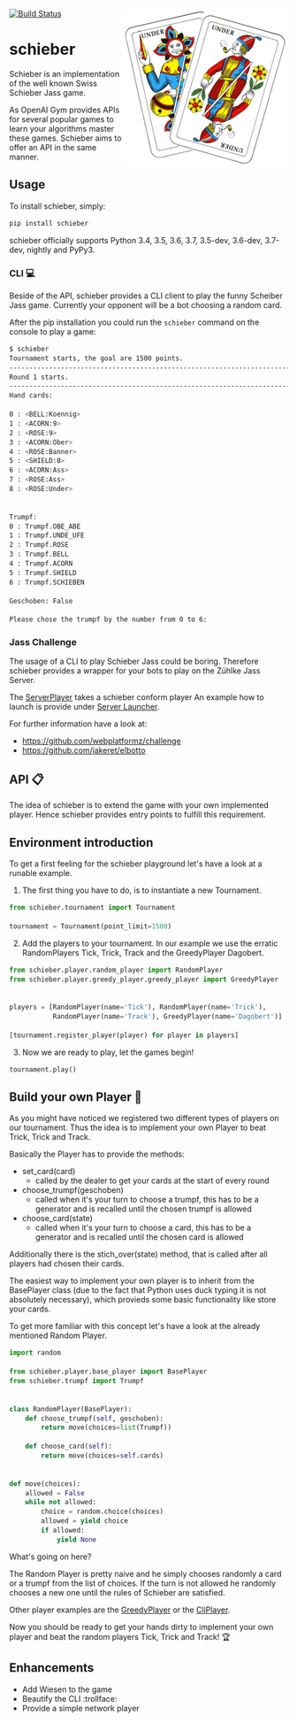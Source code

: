 [![Build Status](https://travis-ci.org/JoelNiklaus/schieber.svg?branch=master)](https://travis-ci.org/JoelNiklaus/schieber)
<a href="url"><img src="/docs/images/jasskarten.gif" align="right" width="300" ></a>
# schieber
Schieber is an implementation of the well known Swiss Schieber Jass game.

As OpenAI Gym provides APIs for several popular games to learn your algorithms master these games.
Schieber aims to offer an API in the same manner.



## Usage
To install schieber, simply:
```bash
pip install schieber

```
schieber officially supports Python 3.4, 3.5, 3.6, 3.7, 3.5-dev, 3.6-dev, 3.7-dev, nightly and PyPy3.

### CLI :computer:
Beside of the API, schieber provides a CLI client to play the funny Scheiber Jass game.
Currently your opponent will be a bot choosing a random card.

After the pip installation you could run the ```schieber``` command on the console to play a game:
```bash
$ schieber
Tournament starts, the goal are 1500 points.
--------------------------------------------------------------------------------------------------------------------------------------------------------------------------------------------------------
Round 1 starts.
--------------------------------------------------------------------------------------------------------------------------------------------------------------------------------------------------------
Hand cards: 

0 : <BELL:Koennig>
1 : <ACORN:9>
2 : <ROSE:9>
3 : <ACORN:Ober>
4 : <ROSE:Banner>
5 : <SHIELD:8>
6 : <ACORN:Ass>
7 : <ROSE:Ass>
8 : <ROSE:Under>


Trumpf:
0 : Trumpf.OBE_ABE
1 : Trumpf.UNDE_UFE
2 : Trumpf.ROSE
3 : Trumpf.BELL
4 : Trumpf.ACORN
5 : Trumpf.SHIELD
6 : Trumpf.SCHIEBEN

Geschoben: False

Please chose the trumpf by the number from 0 to 6: 
```

### Jass Challenge
The usage of a CLI to play Schieber Jass could be boring.
Therefore schieber provides a wrapper for your bots to play on the Zühlke Jass Server.

The [ServerPlayer](schieber/player/server_player/server_player.py) takes a schieber conform player
An example how to launch is provide under [Server Launcher](schieber/example/server_launcher.py). 

For further information have a look at: 
*  https://github.com/webplatformz/challenge
*  https://github.com/jakeret/elbotto

## API :clipboard:
The idea of schieber is to extend the game with your own implemented player.
Hence schieber provides entry points to fulfill this requirement.

## Environment introduction
To get a first feeling for the schieber playground let's have a look at a runable example.


1. The first thing you have to do, is to instantiate a new Tournament.
```python
from schieber.tournament import Tournament  

tournament = Tournament(point_limit=1500)
```

2. Add the players to your tournament. In our example we use the erratic RandomPlayers Tick, Trick, Track and the GreedyPlayer Dagobert.
```python
from schieber.player.random_player import RandomPlayer
from schieber.player.greedy_player.greedy_player import GreedyPlayer


players = [RandomPlayer(name='Tick'), RandomPlayer(name='Trick'), 
           RandomPlayer(name='Track'), GreedyPlayer(name='Dagobert')]

[tournament.register_player(player) for player in players]
```

3. Now we are ready to play, let the games begin!
```python
tournament.play()
```

## Build your own Player :runner:
As you might have noticed we registered two different types of players on our tournament.
Thus the idea is to implement your own Player to beat Trick, Trick and Track.

Basically the Player has to provide the methods:
 * set_card(card)
   * called by the dealer to get your cards at the start of every round
 * choose_trumpf(geschoben)
   * called when it's your turn to choose a trumpf, this has to be a generator and is recalled until the chosen trumpf is allowed
 * choose_card(state)
   * called when it's your turn to choose a card, this has to be a generator and is recalled until the chosen card is allowed

Additionally there is the stich_over(state) method, that is called after all players had chosen their cards.  

The easiest way to implement your own player is to inherit from the BasePlayer class (due to the fact that Python uses duck typing it is not absolutely necessary), which provieds some basic functionality like store your cards.

To get more familiar with this concept let's have a look at the already mentioned Random Player.
```python
import random

from schieber.player.base_player import BasePlayer
from schieber.trumpf import Trumpf


class RandomPlayer(BasePlayer):
    def choose_trumpf(self, geschoben):
        return move(choices=list(Trumpf))

    def choose_card(self):
        return move(choices=self.cards)


def move(choices):
    allowed = False
    while not allowed:
        choice = random.choice(choices)
        allowed = yield choice
        if allowed:
            yield None
```
What's going on here?

The Random Player is pretty naive and he simply chooses randomly a card or a trumpf from the list of choices. 
If the turn is not allowed he randomly chooses a new one until the rules of Schieber are satisfied.

Other player examples are the [GreedyPlayer](schieber/player/greedy_player/greedy_player.py) or the [CliPlayer](schieber/player/cli_player.py).

Now you should be ready to get your hands dirty to implement your own player and beat the random players Tick, Trick and Track! :trophy:

## Enhancements
* Add Wiesen to the game
* Beautify the CLI :trollface:
* Provide a simple network player